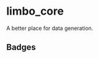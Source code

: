 # limbo_core

A better place for data generation.

<!-- TODO: add more details -->

## Badges

<!-- TODO(Vlad): Add CI/CD badge from GitHub CI -->
<!-- [![codecov](https://codecov.io/github/QuarterClock/limbo_core/graph/badge.svg?token=2GPPOKVOLW)](https://codecov.io/github/QuarterClock/limbo_core) -->
<!-- [![PyPI - Python Version](https://img.shields.io/pypi/pyversions/limbo_core.svg)](https://pypi.org/project/limbo_core/) -->
<!-- [![PyPI - Version](https://img.shields.io/pypi/v/limbo_core.svg)](https://pypi.org/project/limbo_core/) -->
<!-- [![PyPI Downloads](https://static.pepy.tech/personalized-badge/limbo_core?period=monthly&units=INTERNATIONAL_SYSTEM&left_color=BLACK&right_color=YELLOW&left_text=Monthly)](https://pepy.tech/projects/limbo_core) -->
<!-- [![PyPI Downloads](https://static.pepy.tech/personalized-badge/limbo_core?period=total&units=INTERNATIONAL_SYSTEM&left_color=BLACK&right_color=GREEN&left_text=Total)](https://pepy.tech/projects/limbo_core) -->
<!-- [![Twitter](https://img.shields.io/twitter/url/http/shields.io.svg?style=social&label=Twitter)](https://twitter.com/limbo_core) -->
